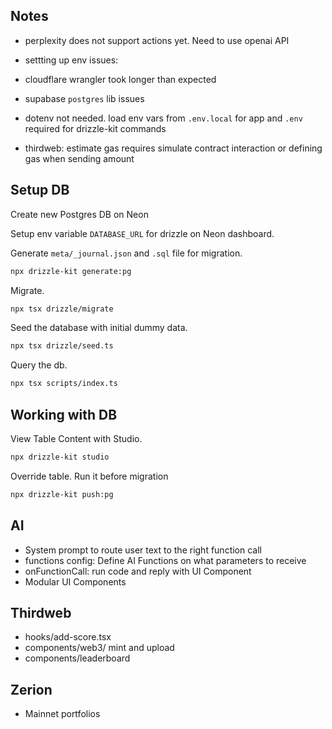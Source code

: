 ## Notes

- perplexity does not support actions yet. Need to use openai API

- settting up env issues:
- cloudflare wrangler took longer than expected
- supabase `postgres` lib issues

- dotenv not needed. load env vars from `.env.local` for app and `.env` required for drizzle-kit commands

- thirdweb: estimate gas requires simulate contract interaction or defining gas when sending amount

## Setup DB

Create new Postgres DB on Neon

Setup env variable `DATABASE_URL` for drizzle on Neon dashboard.

Generate `meta/_journal.json` and `.sql` file for migration.

```bash
npx drizzle-kit generate:pg
```

Migrate.

```bash
npx tsx drizzle/migrate
```

Seed the database with initial dummy data.

```bash
npx tsx drizzle/seed.ts
```

Query the db.

```bash
npx tsx scripts/index.ts
```

## Working with DB

View Table Content with Studio.

```bash
npx drizzle-kit studio
```

Override table. Run it before migration

```bash
npx drizzle-kit push:pg
```

## AI

- System prompt to route user text to the right function call
- functions config: Define AI Functions on what parameters to receive
- onFunctionCall: run code and reply with UI Component
- Modular UI Components

## Thirdweb

- hooks/add-score.tsx
- components/web3/ mint and upload
- components/leaderboard

## Zerion

- Mainnet portfolios
